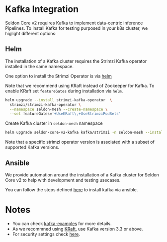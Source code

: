 # Kafka Integration

Seldon Core v2 requires Kafka to implement data-centric inference Pipelines.
To install Kafka for testing purposed in your k8s cluster, we higlight different options:
## Helm

The installation of a Kafka cluster requires the Strimzi Kafka operator installed in the same namespace.

One option to install the Strimzi Operator is via [helm](https://strimzi.io/docs/operators/in-development/full/deploying.html#deploying-cluster-operator-helm-chart-str)

Note that we recommend using KRaft instead of Zookeeper for Kafka. To enable KRaft set `featureGates` during installation via `helm`.

```bash
helm upgrade --install strimzi-kafka-operator  \
  strimzi/strimzi-kafka-operator \
  --namespace seldon-mesh --create-namespace \
  --set featureGates='+UseKRaft\,+UseStrimziPodSets'
```

Create Kafka cluster in `seldon-mesh` namespace

```bash
helm upgrade seldon-core-v2-kafka kafka/strimzi -n seldon-mesh --install
```

Note that a specific strimzi operator version is assciated with a subset of supported Kafka versions.

## Ansible

We provide automation around the installation of a Kafka cluster for Seldon Core v2 to help with development and testing usecases.

You can follow the steps defined [here](../../ansible/README.md) to install kafka via ansible.

# Notes
- You can check [kafka-examples](https://github.com/strimzi/strimzi-kafka-operator/tree/main/examples/kafka) for more details.
- As we recommned using [KRaft](https://kafka.apache.org/documentation/#kraft), use Kafka version 3.3 or above.
- For security settings check [here](../../docs/source/contents/getting-started/kubernetes-installation/security/index.md#kafka).
